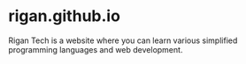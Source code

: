 # rigan.github.io
Rigan Tech is a website where you can learn various simplified programming languages and web development.
